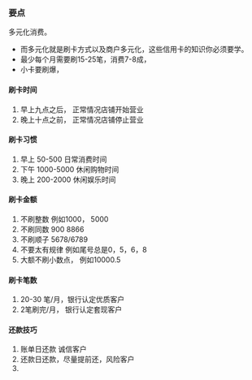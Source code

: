 ### 要点

多元化消费。
+ 而多元化就是刷卡方式以及商户多元化，这些信用卡的知识你必须要学。
+ 最少每个月需要刷15-25笔，消费7-8成，
+ 小卡要刷爆，



#### 刷卡时间

1. 早上九点之后， 正常情况店铺开始营业
2. 晚上十点之前， 正常情况店铺停止营业

#### 刷卡习惯
1. 早上 50-500 日常消费时间
2. 下午 1000-5000 休闲购物时间
3. 晚上 200-2000 休闲娱乐时间

#### 刷卡金额
1. 不刷整数 例如1000， 5000
2. 不刷同数 900 8866
3. 不刷顺子 5678/6789
4. 不要太有规律 例如尾号总是0，5，6，8
5. 大额不刷小数点， 例如10000.5

#### 刷卡笔数
1. 20-30 笔/月，银行认定优质客户
2. 2笔刷完/月， 银行认定套现客户

#### 还款技巧
1. 账单日还款 诚信客户
2. 还款日还款，尽量提前还，风险客户
3. 
